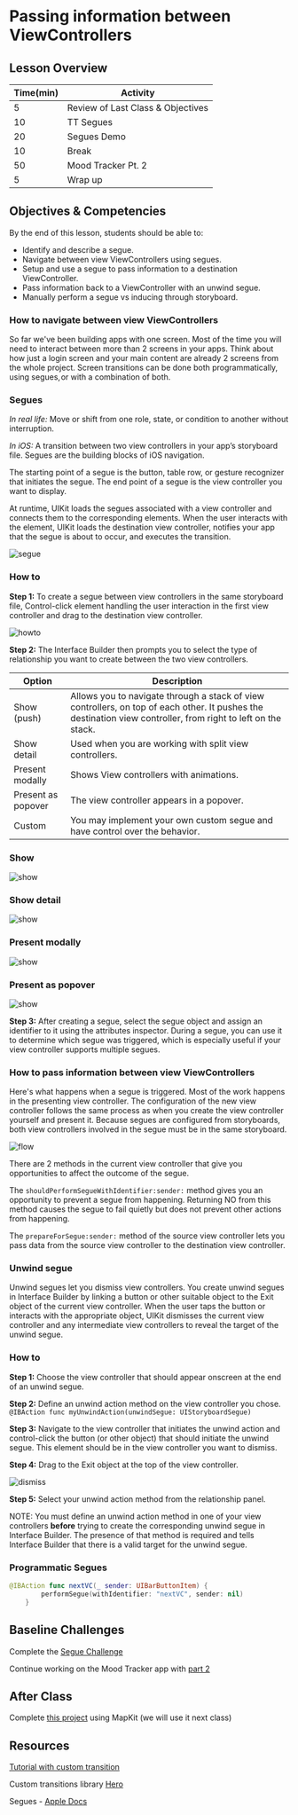 # Passing information between ViewControllers

## Lesson Overview
| **Time(min)** | **Activity**                            |
| ------------- | ----------------------------------------|
| 5             | Review of Last Class & Objectives       |
| 10            | TT Segues                               |
| 20            | Segues Demo                             |
| 10            | Break                                   |
| 50            | Mood Tracker Pt. 2                      |
| 5             | Wrap up                                 |

## Objectives & Competencies
By the end of this lesson, students should be able to:

- Identify and describe a segue.
- Navigate between view ViewControllers using segues.
- Setup and use a segue to pass information to a destination ViewController.
- Pass information back to a ViewController with an unwind segue.
- Manually perform a segue vs inducing through storyboard.

### How to navigate between view ViewControllers

So far we've been building apps with one screen. Most of the time you will need to interact between more than 2 screens in your apps. Think about how just a login screen and your main content are already 2 screens from the whole project. Screen transitions can be done both programmatically, using segues, or with a combination of both.

### Segues

*In real life:* Move or shift from one role, state, or condition to another without interruption.

*In iOS:*  A transition between two view controllers in your app’s storyboard file. Segues are the building blocks of iOS navigation.

The starting point of a segue is the button, table row, or gesture recognizer that initiates the segue. The end point of a segue is the view controller you want to display.

At runtime, UIKit loads the segues associated with a view controller and connects them to the corresponding elements. When the user interacts with the element, UIKit loads the destination view controller, notifies your app that the segue is about to occur, and executes the transition.

![segue](assets/segue.png)

### How to

**Step 1:** To create a segue between view controllers in the same storyboard file, Control-click element handling the user interaction in the first view controller and drag to the destination view controller.

![howto](assets/target.png)

**Step 2:** The Interface Builder then prompts you to select the type of relationship you want to create between the two view controllers.

| **Option**          | **Description**                            |
| -------------       | -------------------------------------------|
| Show (push)         | Allows you to navigate through a stack of view controllers, on top of each other. It pushes the destination view controller, from right to left on the stack.   |
| Show detail         | Used when you are working with split view controllers.|
| Present modally     | Shows View controllers with animations.    |
| Present as popover  | The view controller appears in a popover.  |
| Custom              | You may implement your own custom segue and have control over the behavior.    |

### Show
![show](assets/show.gif)

### Show detail
![show](assets/showdetail.gif)

### Present modally
![show](assets/modally.gif)

### Present as popover
![show](assets/pop.gif)

**Step 3:** After creating a segue, select the segue object and assign an identifier to it using the attributes inspector. During a segue, you can use it to determine which segue was triggered, which is especially useful if your view controller supports multiple segues.

### How to pass information between view ViewControllers

Here's what happens when a segue is triggered. Most of the work happens in the presenting view controller. The configuration of the new view controller follows the same process as when you create the view controller yourself and present it. Because segues are configured from storyboards, both view controllers involved in the segue must be in the same storyboard.

![flow](assets/flow.png)

There are 2 methods in the current view controller that give you opportunities to affect the outcome of the segue.

The `shouldPerformSegueWithIdentifier:sender:` method gives you an opportunity to prevent a segue from happening. Returning NO from this method causes the segue to fail quietly but does not prevent other actions from happening.

The `prepareForSegue:sender:` method of the source view controller lets you pass data from the source view controller to the destination view controller.


### Unwind segue

Unwind segues let you dismiss view controllers. You create unwind segues in Interface Builder by linking a button or other suitable object to the Exit object of the current view controller. When the user taps the button or interacts with the appropriate object, UIKit dismisses the current view controller and any intermediate view controllers to reveal the target of the unwind segue.

### How to

**Step 1:** Choose the view controller that should appear onscreen at the end of an unwind segue.

**Step 2:** Define an unwind action method on the view controller you chose. `@IBAction func myUnwindAction(unwindSegue: UIStoryboardSegue)`

**Step 3:** Navigate to the view controller that initiates the unwind action and control-click the button (or other object) that should initiate the unwind segue. This element should be in the view controller you want to dismiss.

**Step 4:** Drag to the Exit object at the top of the view controller.

![dismiss](assets/dismiss.png)

**Step 5:** Select your unwind action method from the relationship panel.

NOTE: You must define an unwind action method in one of your view controllers **before** trying to create the corresponding unwind segue in Interface Builder. The presence of that method is required and tells Interface Builder that there is a valid target for the unwind segue.

### Programmatic Segues

```swift
@IBAction func nextVC(_ sender: UIBarButtonItem) {
        performSegue(withIdentifier: "nextVC", sender: nil)
    }
```

## Baseline Challenges

Complete the [Segue Challenge](https://github.com/amelinagzz/segue-starter)

Continue working on the Mood Tracker app with [part 2](https://github.com/Product-College-Labs/mood-tracker/blob/master/content/6.1-content.md)

## After Class

Complete [this project](https://www.hackingwithswift.com/read/19/1/setting-up) using MapKit (we will use it next class)

## Resources

[Tutorial with custom transition](https://medium.com/@samstone/create-custom-uinavigationcontroller-transitions-in-ios-1acd6a0b6d25)

Custom transitions library [Hero](https://github.com/HeroTransitions/Hero)

Segues - [Apple Docs](https://developer.apple.com/library/archive/featuredarticles/ViewControllerPGforiPhoneOS/UsingSegues.html)
